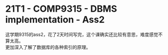 # 21T1 - COMP9315 - DBMS implementation - Ass2
这学期9315的ass2，花了2天时间写完，这个课确实还比较有意思，难度感觉不算太高。  
更加深入了解了数据库的各种索引的原理。